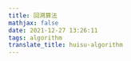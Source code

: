 ```yaml
---
title: 回溯算法
mathjax: false
date: 2021-12-27 13:26:11
tags: algorithm
translate_title: huisu-algorithm
---
```

